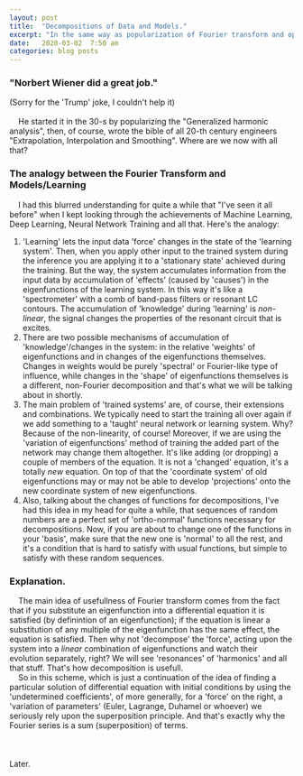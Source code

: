 ```yaml
---
layout: post
title:  "Decompositions of Data and Models."
excerpt: "In the same way as popularization of Fourier transform and operational calculus by Weiner changed the technology of the 20-th century the 21-st century is calling for another type of decomposition techniques that will help solve many similar problems."
date:   2020-03-02  7:50 am
categories: blog posts
---
```

### "Norbert Wiener did a great job." 
(Sorry for the 'Trump' joke, I couldn't help it)<br><br>
&nbsp;&nbsp;&nbsp;&nbsp;He started it in the 30-s by popularizing the "Generalized
 harmonic analysis", then, of course, wrote the bible of all 20-th century engineers
 "Extrapolation, Interpolation and Smoothing". Where are we now with all that?
### The analogy between the Fourier Transform and Models/Learning
&nbsp;&nbsp;&nbsp;&nbsp;I had this blurred understanding for quite a while that
"I've seen it all before" when I kept looking through the achievements of Machine
Learning, Deep Learning, Neural Network Training and all that. 
Here's the analogy:
1. 'Learning' lets the input data 'force' changes in the state of the 'learning system'. 
Then, when you apply other input to the trained system during the inference you are applying it
to a 'stationary state' achieved during the training. But the way, the system accumulates
information from the input data by accumulation of 'effects' (caused by 'causes') in the
eigenfunctions of the learning system. In this way it's like a 'spectrometer' with a comb of
band-pass filters or resonant LC contours. The accumulation of 'knowledge' during 'learning'
is _non-linear_, the signal changes the properties of the resonant circuit that is excites.
2. There are two possible mechanisms of accumulation of 'knowledge'/changes in the system: in the 
relative 'weights' of eigenfunctions and in changes of the eigenfunctions themselves. Changes in
weights would be purely 'spectral' or Fourier-like type of influence, while changes in the 'shape' of eigenfunctions
themselves is a different, non-Fourier decomposition and that's what we will be talking about
in shortly.
3. The main problem of 'trained systems' are, of course, their extensions and combinations. 
We typically need to start the training all over again if we add something to a 'taught' 
neural network or learning system. Why? Because of the non-linearity, of course! Moreover,
if we are using the 'variation of eigenfunctions' method of training the added part of the
network may change them altogether. It's like adding (or dropping) a couple of members of the
equation. It is not a 'changed' equation, it's a totally _new_ equation. On top of that the
'coordinate system' of old eigenfunctions may or may not be able to develop 'projections' 
onto the new coordinate system of new eigenfunctions.
4. Also, talking about the changes of functions for decompositions, I've had this idea in 
my head for quite a while, that sequences of random numbers are a perfect set of 'ortho-normal'
functions necessary for decompositions. Now, if you are about to change one of the functions
in your 'basis', make sure that the new one is 'normal' to all the rest, and it's a condition
that is hard to satisfy with usual functions, but simple to satisfy with these random sequences.<br>

### Explanation.
&nbsp;&nbsp;&nbsp;&nbsp;The main idea of usefullness of Fourier transform comes from the fact that if 
you substitute an eigenfunction into a differential equation it is satisfied (by
definintion of an eigenfunction); if the equation is linear a substitution of any 
multiple of the eigenfunction has the same effect, the equation is satisfied. Then
why not 'decompose' the 'force', acting upon the system into a _linear_ combination
of eigenfunctions and watch their evolution separately, right? We will see 'resonances'
of 'harmonics' and all that stuff. That's how decomposition is usefull.<br>
&nbsp;&nbsp;&nbsp;&nbsp;So in this scheme, which is just a continuation of the idea of finding a particular 
solution of differential equation with initial conditions by using the 'undetermined 
coefficients', of more generally, for a 'force' on the right, a 'variation of 
parameters' (Euler, Lagrange, Duhamel or whoever) we seriously rely upon the 
superposition principle. And that's exactly why the Fourier series is a sum 
(superposition) of terms.<br><br>
<br><br>Later.
